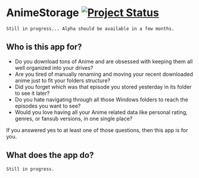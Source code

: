 # AnimeStorage [![Project Status](https://img.shields.io/badge/status-abandoned-red.svg)](https://stillmaintained.com/desko27/AnimeStorage)

```
Still in progress... Alpha should be available in a few months.
```

## Who is this app for?

 * Do you download tons of Anime and are obsessed with keeping them all well organized into your drives?
 * Are you tired of manually renaming and moving your recent downloaded anime just to fit your folders structure?
 * Did you forget which was that episode you stored yesterday in its folder to see it later?
 * Do you hate navigating through all those Windows folders to reach the episodes you want to see?
 * Would you love having all your Anime related data like personal rating, genres, or fansub versions, in one single place?

If you answered yes to at least one of those questions, then this app is for you.

## What does the app do?

```
Still in progress.
```
